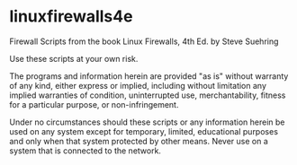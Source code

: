 # linuxfirewalls4e
Firewall Scripts from the book Linux Firewalls, 4th Ed. by Steve Suehring

Use these scripts at your own risk.

The programs and information herein are provided "as is" 
without warranty of any kind, either express or implied,
including without limitation any implied warranties of condition, 
uninterrupted use, merchantability, fitness for a particular purpose, 
or non-infringement.

Under no circumstances should these scripts or any information herein be used on any system except for
temporary, limited, educational purposes and only when that system protected by other means.  Never use
on a system that is connected to the network.

